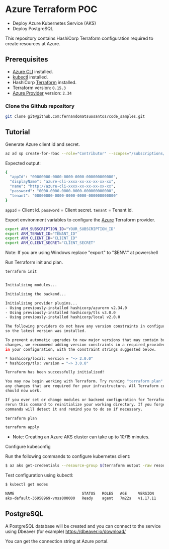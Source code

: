 # Azure Terraform POC

-   Deploy Azure Kubernetes Service (AKS) 
-   Deploy PostgreSQL

This repository contains HashiCorp Terraform configuration required to create resources at Azure.

## Prerequisites

-   [Azure CLI](https://docs.microsoft.com/en-us/cli/azure/install-azure-cli?view=azure-cli-latest) installed.
-   [kubectl](https://kubernetes.io/docs/tasks/tools/install-kubectl/) installed.
-   HashiCorp [Terraform](https://terraform.io/downloads.html) installed.
-   Terraform version: `0.15.3`
-   [Azure Provider](https://www.terraform.io/docs/providers/azurerm/index.html) version: `2.34`

### Clone the Github repository

```bash
git clone git@github.com:fernandomatsuosantos/code_samples.git
```

## Tutorial

Generate Azure client id and secret.

```bash
az ad sp create-for-rbac --role="Contributor" --scopes="/subscriptions/YOUR_SUBSCRIPTION_ID"
```

Expected output:

```bash
{
  "appId": "00000000-0000-0000-0000-000000000000",
  "displayName": "azure-cli-xxxx-xx-xx-xx-xx-xx",
  "name": "http://azure-cli-xxxx-xx-xx-xx-xx-xx",
  "password": "0000-0000-0000-0000-000000000000",
  "tenant": "00000000-0000-0000-0000-000000000000"
}
```

`appId` = Client id.
`password` = Client secret.
`tenant` = Tenant id.

Export environment variables to configure the [Azure](https://www.terraform.io/docs/providers/azurerm/index.html) Terraform provider.

```bash
export ARM_SUBSCRIPTION_ID="YOUR_SUBSCRIPTION_ID"
export ARM_TENANT_ID="TENANT_ID"
export ARM_CLIENT_ID="CLIENT_ID"
export ARM_CLIENT_SECRET="CLIENT_SECRET"
```

Note: If you are using Windows replace "export" to "$ENV:" at powershell

Run Terraform init and plan.

```bash
terraform init
```

```bash

Initializing modules...

Initializing the backend...

Initializing provider plugins...
- Using previously-installed hashicorp/azurerm v2.34.0
- Using previously-installed hashicorp/tls v3.0.0
- Using previously-installed hashicorp/local v2.0.0

The following providers do not have any version constraints in configuration,
so the latest version was installed.

To prevent automatic upgrades to new major versions that may contain breaking
changes, we recommend adding version constraints in a required_providers block
in your configuration, with the constraint strings suggested below.

* hashicorp/local: version = "~> 2.0.0"
* hashicorp/tls: version = "~> 3.0.0"

Terraform has been successfully initialized!

You may now begin working with Terraform. Try running "terraform plan" to see
any changes that are required for your infrastructure. All Terraform commands
should now work.

If you ever set or change modules or backend configuration for Terraform,
rerun this command to reinitialize your working directory. If you forget, other
commands will detect it and remind you to do so if necessary.
```

```bash
terraform plan
```

```bash
terraform apply
```

-   Note: Creating an Azure AKS cluster can take up to 10/15 minutes.  

Configure kubeconfig

Run the following commands to configure kubernetes client:

```bash
$ az aks get-credentials --resource-group $(terraform output -raw resource_group_name) --name $(terraform output -raw kubernetes_cluster_name)
```

Test configuration using kubectl:

```bash
$ kubectl get nodes
```

```bash
NAME                              STATUS   ROLES   AGE     VERSION
aks-default-36958969-vmss000000   Ready    agent   7m22s   v1.17.11
```

## PostgreSQL

A PostgreSQL database will be created and you can connect to the service using Dbeaver (for example)
<https://dbeaver.io/download/>

You can get the connection string at Azure portal.
